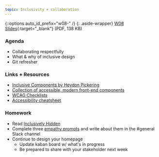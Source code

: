 ```yaml
---
topic: Inclusivity + collaboration
---
```


{::options auto_id_prefix="w08-" /}
{: .aside-wrapper}
<span class="highlighter">
[W08 Slides](files/w08-feedback-inclusion.min.pdf){:target="_blank"} (PDF, 138 KB)
</span>

### Agenda

- Collaborating respectfully
- What & why of inclusive design
- Git refresher

### Links + Resources

- [Inclusive Components by Heydon Pickering](https://inclusive-components.design/)
- [Collection of accessible, modern front-end components](https://frend.co/)
- [WCAG Checklists](https://www.wuhcag.com/wcag-checklist/)
- [Accessibility cheatsheet](https://moritzgiessmann.de/accessibility-cheatsheet/)

### Homework

- Read [Inclusively Hidden](https://www.scottohara.me/blog/2017/04/14/inclusively-hidden.html)
- Complete three [empathy prompts](https://empathyprompts.net/) and write about them in the #general Slack channel
- Continue to design your homepage
  - Update kaban board w/ what's in progress
  - Be prepared to share with your stakeholder next week
